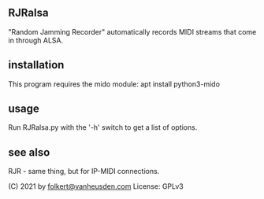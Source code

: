 RJRalsa
-------
"Random Jamming Recorder" automatically records MIDI streams that come in through ALSA.


installation
------------
This program requires the mido module:
    apt install python3-mido


usage
-----
Run RJRalsa.py with the '-h' switch to get a list of options.


see also
--------
RJR - same thing, but for IP-MIDI connections.


(C) 2021 by folkert@vanheusden.com
License: GPLv3
